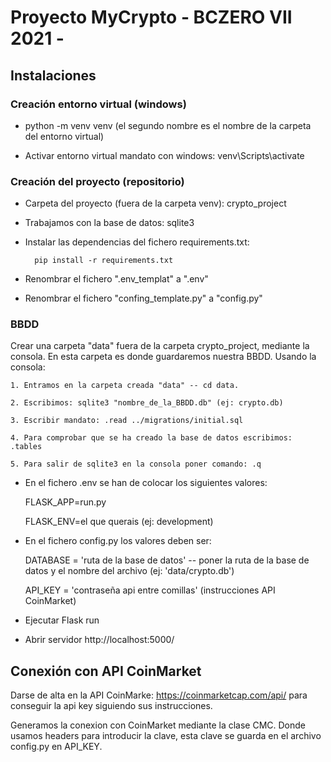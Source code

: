 <!-- HEADINGS -->
# Proyecto MyCrypto - BCZERO VII 2021 -

## Instalaciones

### Creación entorno virtual (windows)

* python -m venv venv (el segundo nombre es el nombre de la carpeta del entorno virtual)

* Activar entorno virtual 
    mandato con windows: venv\Scripts\activate

### Creación del proyecto (repositorio)

* Carpeta del proyecto (fuera de la carpeta venv): crypto_project

* Trabajamos con la base de datos: sqlite3

* Instalar las dependencias del fichero requirements.txt:

        pip install -r requirements.txt

* Renombrar el fichero ".env_templat" a ".env"

* Renombrar el fichero "confing_template.py" a "config.py"

### BBDD

Crear una carpeta "data" fuera de la carpeta crypto_project, mediante la consola. En esta carpeta es donde guardaremos nuestra BBDD. 
Usando la consola:

    1. Entramos en la carpeta creada "data" -- cd data.

    2. Escribimos: sqlite3 "nombre_de_la_BBDD.db" (ej: crypto.db)

    3. Escribir mandato: .read ../migrations/initial.sql

    4. Para comprobar que se ha creado la base de datos escribimos: .tables
    
    5. Para salir de sqlite3 en la consola poner comando: .q


* En el fichero .env se han de colocar los siguientes valores:

    FLASK_APP=run.py

    FLASK_ENV=el que querais (ej: development)

* En el fichero config.py los valores deben ser:

    DATABASE = 'ruta de la base de datos' -- poner la ruta de la base de datos y el nombre del archivo (ej: 'data/crypto.db')
    
    API_KEY = 'contraseña api entre comillas' (instrucciones API CoinMarket)

* Ejecutar Flask run

* Abrir servidor http://localhost:5000/


## Conexión con API CoinMarket

Darse de alta en la API CoinMarke: https://coinmarketcap.com/api/ para conseguir la api key siguiendo sus instrucciones.

Generamos la conexion con CoinMarket mediante la clase CMC. Donde usamos headers para introducir la clave, esta clave se guarda en el archivo config.py en API_KEY. 

